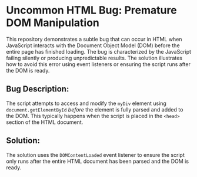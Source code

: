 # Uncommon HTML Bug: Premature DOM Manipulation

This repository demonstrates a subtle bug that can occur in HTML when JavaScript interacts with the Document Object Model (DOM) before the entire page has finished loading.  The bug is characterized by the JavaScript failing silently or producing unpredictable results.  The solution illustrates how to avoid this error using event listeners or ensuring the script runs after the DOM is ready.

## Bug Description:

The script attempts to access and modify the `myDiv` element using `document.getElementById` *before* the element is fully parsed and added to the DOM. This typically happens when the script is placed in the `<head>` section of the HTML document.

## Solution:

The solution uses the `DOMContentLoaded` event listener to ensure the script only runs after the entire HTML document has been parsed and the DOM is ready.